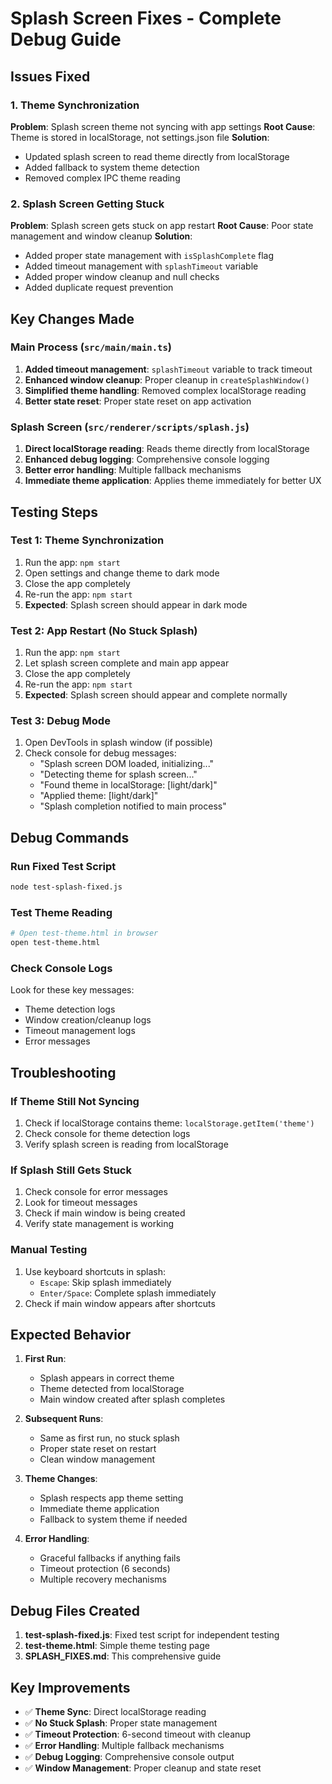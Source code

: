# Splash Screen Fixes - Complete Debug Guide

## Issues Fixed

### 1. Theme Synchronization
**Problem**: Splash screen theme not syncing with app settings
**Root Cause**: Theme is stored in localStorage, not settings.json file
**Solution**: 
- Updated splash screen to read theme directly from localStorage
- Added fallback to system theme detection
- Removed complex IPC theme reading

### 2. Splash Screen Getting Stuck
**Problem**: Splash screen gets stuck on app restart
**Root Cause**: Poor state management and window cleanup
**Solution**:
- Added proper state management with `isSplashComplete` flag
- Added timeout management with `splashTimeout` variable
- Added proper window cleanup and null checks
- Added duplicate request prevention

## Key Changes Made

### Main Process (`src/main/main.ts`)
1. **Added timeout management**: `splashTimeout` variable to track timeout
2. **Enhanced window cleanup**: Proper cleanup in `createSplashWindow()`
3. **Simplified theme handling**: Removed complex localStorage reading
4. **Better state reset**: Proper state reset on app activation

### Splash Screen (`src/renderer/scripts/splash.js`)
1. **Direct localStorage reading**: Reads theme directly from localStorage
2. **Enhanced debug logging**: Comprehensive console logging
3. **Better error handling**: Multiple fallback mechanisms
4. **Immediate theme application**: Applies theme immediately for better UX

## Testing Steps

### Test 1: Theme Synchronization
1. Run the app: `npm start`
2. Open settings and change theme to dark mode
3. Close the app completely
4. Re-run the app: `npm start`
5. **Expected**: Splash screen should appear in dark mode

### Test 2: App Restart (No Stuck Splash)
1. Run the app: `npm start`
2. Let splash screen complete and main app appear
3. Close the app completely
4. Re-run the app: `npm start`
5. **Expected**: Splash screen should appear and complete normally

### Test 3: Debug Mode
1. Open DevTools in splash window (if possible)
2. Check console for debug messages:
   - "Splash screen DOM loaded, initializing..."
   - "Detecting theme for splash screen..."
   - "Found theme in localStorage: [light/dark]"
   - "Applied theme: [light/dark]"
   - "Splash completion notified to main process"

## Debug Commands

### Run Fixed Test Script
```bash
node test-splash-fixed.js
```

### Test Theme Reading
```bash
# Open test-theme.html in browser
open test-theme.html
```

### Check Console Logs
Look for these key messages:
- Theme detection logs
- Window creation/cleanup logs
- Timeout management logs
- Error messages

## Troubleshooting

### If Theme Still Not Syncing
1. Check if localStorage contains theme: `localStorage.getItem('theme')`
2. Check console for theme detection logs
3. Verify splash screen is reading from localStorage

### If Splash Still Gets Stuck
1. Check console for error messages
2. Look for timeout messages
3. Check if main window is being created
4. Verify state management is working

### Manual Testing
1. Use keyboard shortcuts in splash:
   - `Escape`: Skip splash immediately
   - `Enter/Space`: Complete splash immediately
2. Check if main window appears after shortcuts

## Expected Behavior

1. **First Run**: 
   - Splash appears in correct theme
   - Theme detected from localStorage
   - Main window created after splash completes

2. **Subsequent Runs**: 
   - Same as first run, no stuck splash
   - Proper state reset on restart
   - Clean window management

3. **Theme Changes**: 
   - Splash respects app theme setting
   - Immediate theme application
   - Fallback to system theme if needed

4. **Error Handling**: 
   - Graceful fallbacks if anything fails
   - Timeout protection (6 seconds)
   - Multiple recovery mechanisms

## Debug Files Created

1. **test-splash-fixed.js**: Fixed test script for independent testing
2. **test-theme.html**: Simple theme testing page
3. **SPLASH_FIXES.md**: This comprehensive guide

## Key Improvements

- ✅ **Theme Sync**: Direct localStorage reading
- ✅ **No Stuck Splash**: Proper state management
- ✅ **Timeout Protection**: 6-second timeout with cleanup
- ✅ **Error Handling**: Multiple fallback mechanisms
- ✅ **Debug Logging**: Comprehensive console output
- ✅ **Window Management**: Proper cleanup and state reset
